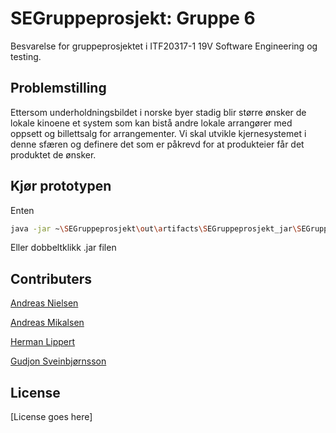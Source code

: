 # SEGruppeprosjekt: Gruppe 6

Besvarelse for gruppeprosjektet i ITF20317-1 19V Software Engineering og testing.

## Problemstilling

Ettersom underholdningsbildet i norske byer stadig blir større ønsker de lokale kinoene et system som kan bistå andre lokale arrangører med oppsett og billettsalg for arrangementer. Vi skal utvikle kjernesystemet i denne sfæren og definere det som er påkrevd for at produkteier får det produktet de ønsker.

## Kjør prototypen

Enten 
```bash
java -jar ~\SEGruppeprosjekt\out\artifacts\SEGruppeprosjekt_jar\SEGruppeprosjekt.jar
```
Eller dobbeltklikk .jar filen

## Contributers

[Andreas Nielsen](https://github.com/Andreni)

[Andreas Mikalsen](https://github.com/Andreas981)

[Herman Lippert](https://github.com/Hermanlippert)

[Gudjon Sveinbjørnsson](https://github.com/Gudjon97)

## License

[License goes here]
